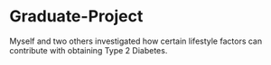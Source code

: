 # Graduate-Project
Myself and two others investigated how certain lifestyle factors can contribute with obtaining Type 2 Diabetes. 
